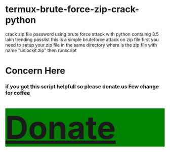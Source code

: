 # termux-brute-force-zip-crack-python
crack zip file password using brute force attack with python containig 3.5 lakh trending passlist
this is a simple bruteforce attack on zip file
first you need to setup your zip file in the same directory where is the zip file
with name "unlockit.zip"
then runscript

<h1>Concern Here</h1>
<h3>if you got this script helpfull so please donate us
Few change for coffee</h3>
<h1 style="background-color:green"><a href="https://www.payumoney.com/paybypayumoney/#/B107C46739B59724E5ADDBD2F9E45E4E" style="font-size:100px;">Donate</a></h1>
 
